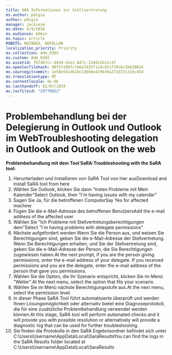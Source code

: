 ```yaml
---
title: 606 Informationen zur Stellvertretung
ms.author: pdigia
author: pdigia
manager: jackiesm
ms.date: 4/9/2018
ms.audience: Admin
ms.topic: article
ROBOTS: NOINDEX, NOFOLLOW
localization_priority: Priority
ms.collection: Adm_O365
ms.custom: Adm_O365
ms.assetid: f67467cc-d434-41e1-847c-120412b12c3f
ms.openlocfilehash: d9f5719bfc7b6a7d35f114cd21f39cbc2b628824
ms.sourcegitcommit: 1e50e5b1db18c22b60e429636a272d37c21bc45d
ms.translationtype: MT
ms.contentlocale: de-DE
ms.lasthandoff: 02/07/2019
ms.locfileid: "29770652"
---
```

# <a name="troubleshooting-delegation-in-outlook-and-outlook-on-the-web"></a><span data-ttu-id="17e0a-102">Problembehandlung bei der Delegierung in Outlook und Outlook im Web</span><span class="sxs-lookup"><span data-stu-id="17e0a-102">Troubleshooting delegation in Outlook and Outlook on the web</span></span>

<span data-ttu-id="17e0a-103">**Problembehandlung mit dem Tool SaRA:**</span><span class="sxs-lookup"><span data-stu-id="17e0a-103">**Troubleshooting with the SaRA tool:**</span></span>

1. <span data-ttu-id="17e0a-104">Herunterladen und Installieren von SaRA Tool von hier aus</span><span class="sxs-lookup"><span data-stu-id="17e0a-104">Download and install SaRA tool from here</span></span>
1. <span data-ttu-id="17e0a-105">Wählen Sie Outlook, klicken Sie dann "treten Probleme mit Mein Kalender"</span><span class="sxs-lookup"><span data-stu-id="17e0a-105">Select Outlook, then "I\`m having issues with my calendar"</span></span>
1. <span data-ttu-id="17e0a-106">Sagen Sie Ja, für die betroffenen Computer</span><span class="sxs-lookup"><span data-stu-id="17e0a-106">Say Yes for affected machine</span></span>
1. <span data-ttu-id="17e0a-107">Fügen Sie die e-Mail-Adresse des betroffenen Benutzers</span><span class="sxs-lookup"><span data-stu-id="17e0a-107">Add the e-mail address of the affected user</span></span>
1. <span data-ttu-id="17e0a-108">Wählen Sie "Ich Probleme mit Stellvertretungsberechtigungen dem"</span><span class="sxs-lookup"><span data-stu-id="17e0a-108">Select "I\`m having problems with delegate permissions"</span></span>
1. <span data-ttu-id="17e0a-p101">Nächste aufgefordert werden Wenn Sie die Person aus, und weisen Sie Berechtigungen sind, geben Sie die e-Mail-Adresse der Stellvertretung. Wenn Sie Berechtigungen erhalten, und Sie der Stellvertretung sind, geben Sie die e-Mail-Adresse der Person, die Sie Berechtigungen zugewiesen haben.</span><span class="sxs-lookup"><span data-stu-id="17e0a-p101">At the next prompt, if you are the person giving permissions, enter the e-mail address of your delegate. If you received permissions and you are the delegate, enter the e-mail address of the person that gave you permissions.</span></span>
1. <span data-ttu-id="17e0a-111">Wählen Sie die Option, die Ihr Szenario entspricht, klicken Sie im Menü "Weiter".</span><span class="sxs-lookup"><span data-stu-id="17e0a-111">At the next menu, select the option that fits your scenario.</span></span> 
1. <span data-ttu-id="17e0a-112">Wählen Sie im Menü nächste Berechtigungsstufe aus.</span><span class="sxs-lookup"><span data-stu-id="17e0a-112">At the next menu, select the permission level.</span></span>
1. <span data-ttu-id="17e0a-113">In dieser Phase SaRA Tool führt automatisierte überprüft und werden Ihnen Lösungsmöglichkeit oder alternativ bietet eine Diagnoseprotokoll, die für eine zusätzliche Problembehandlung verwendet werden können.</span><span class="sxs-lookup"><span data-stu-id="17e0a-113">At this stage, SaRA tool will perform automated checks and it will provide you with possible resolution or alternatively will provide a diagnostic log that can be used for further troubleshooting.</span></span>
1. <span data-ttu-id="17e0a-114">Sie finden die Protokolle in den SaRA Ergebnisordner befindet sich unter C:\Users\Username\AppData\Local\SaraResults</span><span class="sxs-lookup"><span data-stu-id="17e0a-114">You can find the logs in the SaRA Results folder located at C:\Users\Username\AppData\Local\SaraResults</span></span>